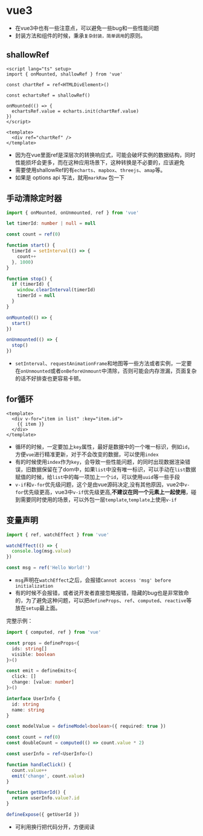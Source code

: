 # vue3

- 在vue3中也有一些注意点，可以避免一些bug和一些性能问题
- 封装方法和组件的时候，秉承`复杂封装，简单调用`的原则。

## shallowRef

```vue
<script lang="ts" setup>
import { onMounted, shallowRef } from 'vue'

const chartRef = ref<HTMLDivElement>()

const echartsRef = shallowRef()

onMounted(() => {
  echartsRef.value = echarts.init(chartRef.value)
})
</script>

<template>
  <div ref="chartRef" />
</template>
```

- 因为在vue里面ref是深层次的转换响应式，可能会破坏实例的数据结构，同时性能损坏会更多，而在这种应用场景下，这种转换是不必要的，应该避免
- 需要使用shallowRef的有`echarts`、`mapbox`、`threejs`、`amap`等。
- 如果是 options api 写法，就用`markRaw` 包一下

## 手动清除定时器

```ts
import { onMounted, onUnmounted, ref } from 'vue'

let timerId: number | null = null

const count = ref(0)

function start() {
  timerId = setInterval(() => {
    count++
  }, 1000)
}

function stop() {
  if (timerId) {
    window.clearInterval(timerId)
    timerId = null
  }
}

onMounted(() => {
  start()
})

onUnmounted(() => {
  stop()
})
```

- `setInterval`、`requestAnimationFrame`和地图等一些方法或者实例，一定要在`onUnmounted`或者`onBeforeUnmount`中清除，否则可能会内存泄漏，页面复杂的话不好排查也更容易卡顿。

## for循环

```vue
<template>
  <div v-for="item in list" :key="item.id">
    {{ item }}
  </div>
</template>
```

- 循环的时候，一定要加上`key`属性，最好是数据中的一个唯一标识，例如`id`，方便`vue`进行精准更新，对于不会改变的数据，可以使用`index`
- 有的时候使用`index`作为`key`，会导致一些性能问题，的同时出现数据渲染错误，旧数据保留在了dom中，如果`list`中没有唯一标识，可以手动在`list`数据赋值的时候，给`list`中的每一项加上一个`id`，可以使用`uuid`等一些手段
- `v-if`和`v-for`优先级问题，这个是由vue源码决定,没有其他原因，vue2中`v-for`优先级更高，vue3中`v-if`优先级更高,**不建议在同一个元素上一起使用**，碰到需要同时使用的场景，可以外包一层`template`,`template`上使用`v-if`

## 变量声明

```ts
import { ref, watchEffect } from 'vue'

watchEffect(() => {
  console.log(msg.value)
})

const msg = ref('Hello World!')
```

- `msg`声明在`watchEffect`之后，会报错`Cannot access 'msg' before initialization`
- 有的时候不会报错，或者说开发者直接忽略报错，隐藏的bug也是非常致命的，为了避免这种问题，可以把`defineProps`、`ref`、`computed`、`reactive`等放在`setup`最上面。

完整示例：

```ts
import { computed, ref } from 'vue'

const props = defineProps<{
  ids: string[]
  visible: boolean
}>()

const emit = defineEmits<{
  click: []
  change: [value: number]
}>()

interface UserInfo {
  id: string
  name: string
}

const modelValue = defineModel<boolean>({ required: true })

const count = ref(0)
const doubleCount = computed(() => count.value * 2)

const userInfo = ref<UserInfo>()

function handleClick() {
  count.value++
  emit('change', count.value)
}

function getUserId() {
  return userInfo.value?.id
}

defineExpose({ getUserId })
```

- 可利用换行把代码分开，方便阅读
